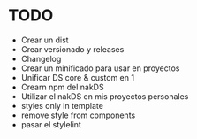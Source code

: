 # TODO

- Crear un dist
- Crear versionado y releases
- Changelog
- Crear un minificado para usar en proyectos
- Unificar DS core & custom en 1
- Crearn npm del nakDS
- Utilizar el nakDS en mis proyectos personales
- styles only in template
- remove style from components
- pasar el stylelint

